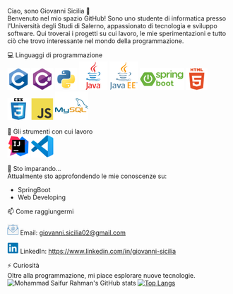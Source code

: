 Ciao, sono Giovanni Sicilia 👋  
Benvenuto nel mio spazio GitHub! Sono uno studente di informatica presso l'Università degli Studi di Salerno, appassionato di tecnologia e sviluppo software. Qui troverai i progetti su cui lavoro, le mie sperimentazioni e tutto ciò che trovo interessante nel mondo della programmazione.

💻 Linguaggi di programmazione  
<img src="https://github.com/giogiosici/giogiosici/blob/main/logos/c-original.svg" alt="C" width="50" height="50">
<img src="https://github.com/giogiosici/giogiosici/blob/main/logos/csharp-original.svg" alt="CSharp" width="50" height="50">
<img src="https://github.com/giogiosici/giogiosici/blob/main/logos/python-original.svg" alt="Python" width="50" height="50">
<img src="https://github.com/giogiosici/giogiosici/blob/main/logos/java-original-wordmark.svg" alt="Java" width="65" height="65">
<img src="https://github.com/giogiosici/giogiosici/blob/main/logos/java-ee-logo.png" alt="JavaEE" width="65" height="65">
<img src="https://github.com/giogiosici/giogiosici/blob/main/logos/SpringBoot%20logo.png" alt="SpringBoot" width="100" height="50">
<img src="https://github.com/giogiosici/giogiosici/blob/main/logos/html5-plain-wordmark.svg" alt="HTML" width="50" height="50">
<img src="https://github.com/giogiosici/giogiosici/blob/main/logos/css3-original-wordmark.svg" alt="CSS" width="50" height="50">
<img src="https://github.com/giogiosici/giogiosici/blob/main/logos/javascript-original.svg" alt="JavaScript" width="50" height="50">
<img src="https://github.com/giogiosici/giogiosici/blob/main/logos/mysql-original-wordmark.svg" alt="SQL" width="75" height="65">


🔧 Gli strumenti con cui lavoro  
<img src="https://github.com/giogiosici/giogiosici/blob/main/logos/intellij-original.svg" alt="Intellij" width="50" height="50">
<img src="https://github.com/giogiosici/giogiosici/blob/main/logos/vscode-original.svg" alt="VSCode" width="50" height="50">


🌱 Sto imparando...  
Attualmente sto approfondendo le mie conoscenze su:  
* SpringBoot  
* Web Developing


📫 Come raggiungermi  

<img src="https://github.com/giogiosici/giogiosici/blob/main/logos/email-logo.png" alt="Email" width="25" height="25"> Email: giovanni.sicilia02@gmail.com

<img src="https://github.com/giogiosici/giogiosici/blob/main/logos/linkedin-original.svg" alt="Linkedin" width="25" height="25"> LinkedIn: https://www.linkedin.com/in/giovanni-sicilia

⚡ Curiosità  
Oltre alla programmazione, mi piace esplorare nuove tecnologie.  
![Mohammad Saifur Rahman's GitHub stats](https://github-readme-stats.vercel.app/api/top-langs?username=giogiosici&theme=algolia&show_icons=true)
[![Top Langs](https://github-readme-stats.vercel.app/api?username=giogiosici&theme=algolia&show_icons=true)](https://github.com/giogiosici)


